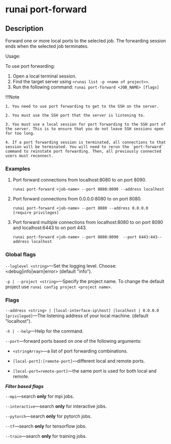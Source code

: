 # runai port-forward

## Description

Forward one or more local ports to the selected job. The forwarding session ends when the selected job terminates.

Usage:

To use port forwarding:

1. Open a local terminal session.
2. Find the target server using `<runai list -p <name of project>>`.
3. Run the following command:
     `runai port-forward <JOB_NAME> [flags]`

!!!Note

    1. You need to use port forwarding to get to the SSH on the server.
    
    2. You must use the SSH port that the server is listening to.
 
    3. You must use a local session for port forwarding to the SSH port of the server. This is to ensure that you do not leave SSH sessions open for too long.

    4. If a port forwarding session is terminated, all connections to that session will be terminated. You will need to rerun the `port-forward` command to reinstate port forwarding. Then, all previously connected users must reconnect.

### Examples

1. Port forward connections from localhost:8080 to <job-name> on port 8090.

    `runai port-forward <job-name> --port 8080:8090 --address localhost`

2. Port forward connections from 0.0.0.0:8080 to <job-name> on port 8080.

    `runai port-forward <job-name> --port 8080 --address 0.0.0.0 [require privileges]`

3. Port forward multiple connections from localhost:8080 to <job-name> on port 8090 and localhost:6443 to <job-name> on port 443.

    `runai port-forward <job-name> --port 8080:8090  --port 6443:443--address localhost`

### Global flags

`--loglevel <string>`&mdash;Set the logging level. Choose: <debug|info|warn|error> (default "info").

`-p | --project <string>`&mdash;Specify the project name. To change the default project use `runai config project <project name>`.

### Flags

`--address <string> | [local-interface-ip\host] |localhost | 0.0.0.0 [privileged]`&mdash;The listening address of your local machine. (default "localhost").

`-h | --help`&mdash;Help for the command.

`--port`&mdash;forward ports based on one of the following arguments:

  * `<stringArray>`&mdash;a list of port forwarding combinations.

  * `[local-port]:[remote-port]`&mdash;different local and remote ports.

  * `[local-port=remote-port]`&mdash;the same port is used for both local and remote.

***Filter based flags***

`--mpi`&mdash;search **only** for mpi jobs.

`--interactive`&mdash;search **only** for interactive jobs.

`--pytorch`&mdash;search **only** for pytorch jobs.

`--tf`&mdash;search **only** for tensorflow jobs.

`--train`&mdash;search **only** for training jobs.
